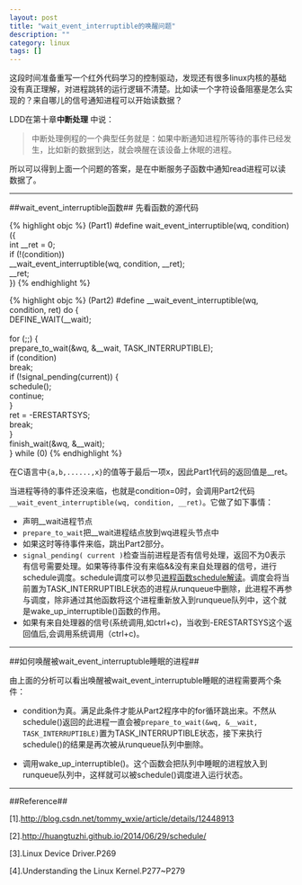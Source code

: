 ```yaml
---
layout: post
title: "wait_event_interruptible的唤醒问题"
description: ""
category: linux
tags: []
---
```

这段时间准备重写一个红外代码学习的控制驱动，发现还有很多linux内核的基础没有真正理解，对进程跳转的运行逻辑不清楚。比如读一个字符设备阻塞是怎么实现的？来自哪儿的信号通知进程可以开始读数据？

LDD在第十章**中断处理** 中说：

> 中断处理例程的一个典型任务就是：如果中断通知进程所等待的事件已经发生，比如新的数据到达，就会唤醒在该设备上休眠的进程。

所以可以得到上面一个问题的答案，是在中断服务子函数中通知read进程可以读数据了。

--------------------------------------------------------------------
##wait_event_interruptible函数##
先看函数的源代码

{% highlight objc %}
(Part1)
#define wait_event_interruptible(wq, condition)   \
({ \
    int __ret = 0;                  \
    if (!(condition))          \
        __wait_event_interruptible(wq, condition, __ret);  \
    __ret;   \
})
{% endhighlight %}

{% highlight objc %}
(Part2)
#define __wait_event_interruptible(wq, condition, ret)
    do { \
    DEFINE_WAIT(__wait);   \
                            \
    for (;;) {              \
        prepare_to_wait(&wq, &__wait, TASK_INTERRUPTIBLE); \
        if (condition)        \
            break;            \
        if (!signal_pending(current)) {    \
            schedule();       \
            continue;            \
        }                   \
        ret = -ERESTARTSYS;   \
        break;        \
    }                  \
    finish_wait(&wq, &__wait);   \
} while (0)
{% endhighlight %}


在C语言中`{a,b,......,x}`的值等于最后一项x，因此Part1代码的返回值是__ret。

当进程等待的事件还没来临，也就是condition=0时，会调用Part2代码`__wait_event_interruptible(wq, condition, __ret)`。它做了如下事情：

+ 声明__wait进程节点
+ `prepare_to_wait`把__wait进程结点放到wq进程头节点中
+ 如果这时等待事件来临，跳出Part2部分。
+ `signal_pending( current )`检查当前进程是否有信号处理，返回不为0表示有信号需要处理。如果等待事件没有来临&&没有来自处理器的信号，进行schedule调度。schedule调度可以参见[进程函数schedule解读](http://huangtuzhi.github.io/2014/06/29/schedule)。调度会将当前置为TASK_INTERRUPTIBLE状态的进程从runqueue中删除，此进程不再参与调度，除非通过其他函数将这个进程重新放入到runqueue队列中，这个就是wake_up_interruptible()函数的作用。
+ 如果有来自处理器的信号(系统调用,如ctrl+c)，当收到-ERESTARTSYS这个返回值后,会调用系统调用（ctrl+c)。
------------------------------------------------------------------
##如何唤醒被wait_event_interruptuble睡眠的进程##

由上面的分析可以看出唤醒被wait_event_interruptuble睡眠的进程需要两个条件：

+ condition为真。满足此条件才能从Part2程序中的for循环跳出来。不然从schedule()返回的此进程一直会被`prepare_to_wait(&wq, &__wait, TASK_INTERRUPTIBLE)`置为TASK_INTERRUPTIBLE状态，接下来执行schedule()的结果是再次被从runqueue队列中删除。

+ 调用wake_up_interruptible()。这个函数会把队列中睡眠的进程放入到runqueue队列中，这样就可以被schedule()调度进入运行状态。

--------------------------------------------------------------------
##Reference##

[1].http://blog.csdn.net/tommy_wxie/article/details/12448913

[2].http://huangtuzhi.github.io/2014/06/29/schedule/

[3].Linux Device Driver.P269

[4].Understanding the Linux Kernel.P277~P279

